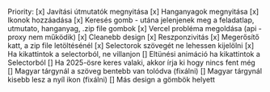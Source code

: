 Priority:
[x] Javítási útmutatók megnyitása
[x] Hanganyagok megnyitása
[x] Ikonok hozzáadása
[x] Keresés gomb - utána jelenjenek meg a feladatlap, utmutato, hanganyag, .zip file gombok
[x] Vercel probléma megoldása (api - proxy nem működik)
[x] Cleanebb design
[x] Reszponzivitás
[x] Megerősítő katt, a zip file letöltésénél
[x] Selectorok szövegét ne lehessen kijelölni
[x] Ha kikattintok a selectorból, ne villanjon
[] Eltünési animáció ha kikattintok a Selectorból
[] Ha 2025-ösre keres valaki, akkor írja ki hogy nincs fent még
[] Magyar tárgynál a szöveg bentebb van tolódva (fixálni)
[] Magyar tárgynál kisebb lesz a nyíl ikon (fixálni)
[] Más design a gömbök helyett
